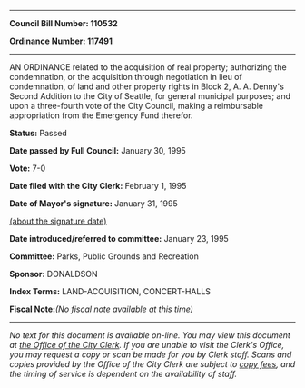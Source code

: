 

********

**Council Bill Number: 110532**
   
**Ordinance Number: 117491**
********

 AN ORDINANCE related to the acquisition of real property; authorizing the condemnation, or the acquisition through negotiation in lieu of condemnation, of land and other property rights in Block 2, A. A. Denny's Second Addition to the City of Seattle, for general municipal purposes; and upon a three-fourth vote of the City Council, making a reimbursable appropriation from the Emergency Fund therefor.

**Status:** Passed
   
**Date passed by Full Council:** January 30, 1995
   
**Vote:** 7-0
   
**Date filed with the City Clerk:** February 1, 1995
   
**Date of Mayor's signature:** January 31, 1995
   
[(about the signature date)](/~public/approvaldate.htm)
   
   
   
**Date introduced/referred to committee:** January 23, 1995
   
**Committee:** Parks, Public Grounds and Recreation
   
**Sponsor:** DONALDSON
   
   
**Index Terms:** LAND-ACQUISITION, CONCERT-HALLS

**Fiscal Note:**_(No fiscal note available at this time)_
********

_No text for this document is available on-line. You may view this document at [the Office of the City Clerk](http://www.seattle.gov/leg/clerk/contactUs.htm). If you are unable to visit the Clerk's Office, you may request a copy or scan be made for you by Clerk staff. Scans and copies provided by the Office of the City Clerk are subject to [copy fees](http://clerk.seattle.gov/~public/clerkfees.htm), and the timing of service is dependent on the availability of staff._

